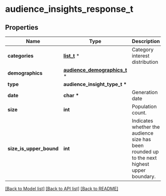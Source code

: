 # audience_insights_response_t

## Properties
Name | Type | Description | Notes
------------ | ------------- | ------------- | -------------
**categories** | [**list_t**](audience_category.md) \* | Category interest distribution | [optional] 
**demographics** | [**audience_demographics_t**](audience_demographics.md) \* |  | [optional] 
**type** | **audience_insight_type_t \*** |  | [optional] 
**date** | **char \*** | Generation date | [optional] 
**size** | **int** | Population count. | [optional] 
**size_is_upper_bound** | **int** | Indicates whether the audience size has been rounded up to the next highest upper boundary. | [optional] 

[[Back to Model list]](../README.md#documentation-for-models) [[Back to API list]](../README.md#documentation-for-api-endpoints) [[Back to README]](../README.md)


